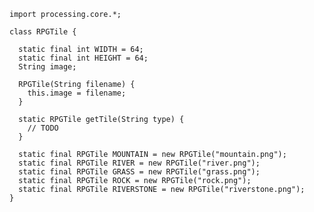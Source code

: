    import processing.core.*;

    class RPGTile {
  
      static final int WIDTH = 64;
      static final int HEIGHT = 64;
      String image;

      RPGTile(String filename) {
        this.image = filename;
      }

      static RPGTile getTile(String type) {
	    // TODO
      }

      static final RPGTile MOUNTAIN = new RPGTile("mountain.png");
      static final RPGTile RIVER = new RPGTile("river.png");
      static final RPGTile GRASS = new RPGTile("grass.png");
      static final RPGTile ROCK = new RPGTile("rock.png");
      static final RPGTile RIVERSTONE = new RPGTile("riverstone.png");
    }